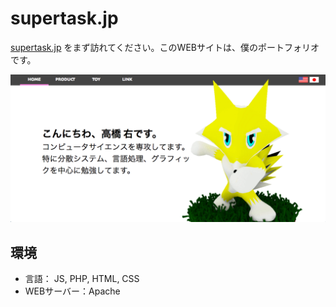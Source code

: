 # supertask.jp
[supertask.jp](http://supertask.jp) をまず訪れてください。このWEBサイトは、僕のポートフォリオです。

![supertask.jp](static/img/tmp/home_screen.png)

## 環境
- 言語： JS, PHP, HTML, CSS
- WEBサーバー：Apache

